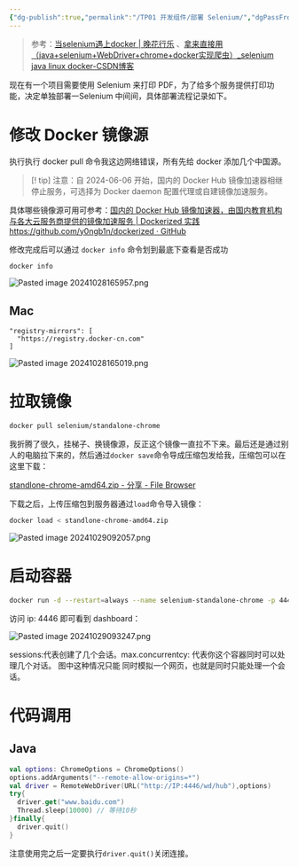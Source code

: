 ```yaml
---
{"dg-publish":true,"permalink":"/TP01 开发组件/部署 Selenium/","dgPassFrontmatter":true,"created":"2024-10-28T16:44:36.470+08:00","updated":"2024-10-29T10:04:03.879+08:00"}
---
```


>参考：[当selenium遇上docker | 晚花行乐](https://www.lfhacks.com/tech/selenium-docker/) 、[拿来直接用（java+selenium+WebDriver+chrome+docker实现爬虫）\_selenium java linux docker-CSDN博客](https://blog.csdn.net/paq6411/article/details/140814778)

现在有一个项目需要使用 Selenium 来打印 PDF，为了给多个服务提供打印功能，决定单独部署一Selenium 中间间，具体部署流程记录如下。
# 修改 Docker 镜像源

执行执行 docker pull 命令我这边网络错误，所有先给 docker 添加几个中国源。

>[! tip] 注意：自 2024-06-06 开始，国内的 Docker Hub 镜像加速器相继停止服务，可选择为 Docker daemon 配置代理或自建镜像加速服务。

具体哪些镜像源可用可参考：[国内的 Docker Hub 镜像加速器，由国内教育机构与各大云服务商提供的镜像加速服务 | Dockerized 实践 https://github.com/y0ngb1n/dockerized · GitHub](https://gist.github.com/y0ngb1n/7e8f16af3242c7815e7ca2f0833d3ea6#docker-hub-%E9%95%9C%E5%83%8F%E5%8A%A0%E9%80%9F%E5%99%A8%E5%88%97%E8%A1%A8)

修改完成后可以通过 `docker info` 命令划到最底下查看是否成功

```zsh
docker info
```

![Pasted image 20241028165957.png](/img/user/$/$Sys999%20Attachment/Pasted%20image%2020241028165957.png)
## Mac

```
"registry-mirrors": [
  "https://registry.docker-cn.com"
]
```

![Pasted image 20241028165019.png](/img/user/$/$Sys999%20Attachment/Pasted%20image%2020241028165019.png)
# 拉取镜像

```zsh
docker pull selenium/standalone-chrome
```

我折腾了很久，挂梯子、换镜像源，反正这个镜像一直拉不下来。最后还是通过别人的电脑拉下来的，然后通过`docker save`命令导成压缩包发给我，压缩包可以在这里下载：

[standlone-chrome-amd64.zip - 分享 - File Browser](http://192.168.10.107/share/rN7M7SZ2)

下载之后，上传压缩包到服务器通过`load`命令导入镜像：

```zsh
docker load < standlone-chrome-amd64.zip
```

![Pasted image 20241029092057.png](/img/user/$/$Sys999%20Attachment/Pasted%20image%2020241029092057.png)
# 启动容器

```zsh
docker run -d --restart=always --name selenium-standalone-chrome -p 4446:4444 -p 7900:7900 --shm-size="2g" selenium/standalone-chrome:latest
```

访问 ip: 4446 即可看到 dashboard：

![Pasted image 20241029093247.png](/img/user/$/$Sys999%20Attachment/Pasted%20image%2020241029093247.png)

sessions:代表创建了几个会话。max.concurrentcy: 代表你这个容器同时可以处理几个对话。  图中这种情况只能 同时模拟一个网页，也就是同时只能处理一个会话。
# 代码调用
## Java

```kotlin
val options: ChromeOptions = ChromeOptions()  
options.addArguments("--remote-allow-origins=*")
val driver = RemoteWebDriver(URL("http://IP:4446/wd/hub"),options)
try{
  driver.get("www.baidu.com")
  Thread.sleep(10000) // 等待10秒
}finally{
  driver.quit()
}
```

注意使用完之后一定要执行`driver.quit()`关闭连接。